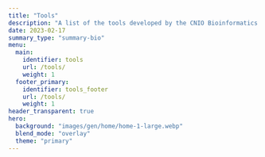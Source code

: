 ```yaml
---
title: "Tools"
description: "A list of the tools developed by the CNIO Bioinformatics Unit"
date: 2023-02-17
summary_type: "summary-bio"
menu:
  main:
    identifier: tools
    url: /tools/
    weight: 1
  footer_primary:
    identifier: tools_footer
    url: /tools/
    weight: 1
header_transparent: true
hero:
  background: "images/gen/home/home-1-large.webp"
  blend_mode: "overlay"
  theme: "primary"
---
```

